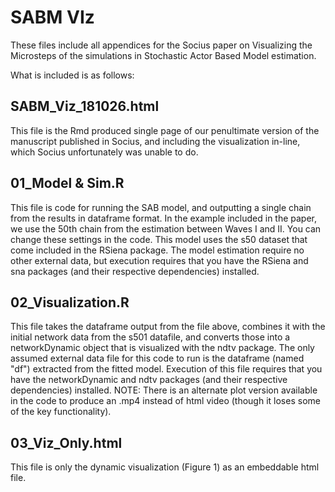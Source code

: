 # SABM VIz

These files include all appendices for the Socius paper on Visualizing the Microsteps of the simulations in Stochastic Actor Based Model estimation.

What is included is as follows:

## SABM_Viz_181026.html
This file is the Rmd produced single page of our penultimate version of the manuscript published in Socius, and including the visualization in-line, which Socius unfortunately was unable to do.

## 01_Model & Sim.R
This file is code for running the SAB model, and outputting a single chain from the results in dataframe format. In the example included in the paper, we use the 50th chain from the estimation between Waves I and II. You can change these settings in the code. This model uses the s50 dataset that come included in the RSiena package. The model estimation require no other external data, but execution requires that you have the RSiena and sna packages (and their respective dependencies) installed.
	
## 02_Visualization.R
This file takes the dataframe output from the file above, combines it with the initial network data from the s501 datafile, and converts those into a networkDynamic object that is visualized with the ndtv package. The only assumed external data file for this code to run is the dataframe (named "df") extracted from the fitted model. Execution of this file requires that you have the networkDynamic and ndtv packages (and their respective dependencies) installed. NOTE: There is an alternate plot version available in the code to produce an .mp4 instead of html video (though it loses some of the key functionality).

## 03_Viz_Only.html
This file is only the dynamic visualization (Figure 1) as an embeddable html file. 
